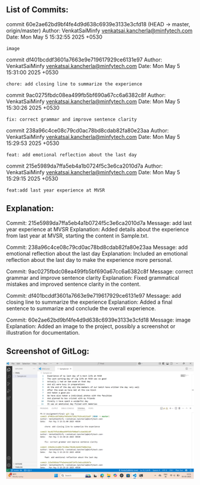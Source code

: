 ## List of Commits:
commit 60e2ae62bd9bf4fe4d9d638c6939e3133e3cfd18 (HEAD -> master, origin/master)
Author: VenkatSaiMinfy <venkatsai.kancherla@minfytech.com>
Date:   Mon May 5 15:32:55 2025 +0530

    image

commit df401bcddf3601a7663e9e719617929ce6131e97
Author: VenkatSaiMinfy <venkatsai.kancherla@minfytech.com>
Date:   Mon May 5 15:31:00 2025 +0530

    chore: add closing line to summarize the experience

commit 9ac0275fbdc08ea499fb5bf690a67cc6a6382c8f
Author: VenkatSaiMinfy <venkatsai.kancherla@minfytech.com>
Date:   Mon May 5 15:30:26 2025 +0530

    fix: correct grammar and improve sentence clarity

commit 238a96c4ce08c79cd0ac78bd8cdab82fa80e23aa
Author: VenkatSaiMinfy <venkatsai.kancherla@minfytech.com>
Date:   Mon May 5 15:29:53 2025 +0530

    feat: add emotional reflection about the last day

commit 215e5989da7ffa5eb4a1b0724f5c3e6ca2010d7a
Author: VenkatSaiMinfy <venkatsai.kancherla@minfytech.com>
Date:   Mon May 5 15:29:15 2025 +0530

    feat:add last year experience at MVSR


## Explanation:
Commit: 215e5989da7ffa5eb4a1b0724f5c3e6ca2010d7a
Message: add last year experience at MVSR
Explanation: Added details about the experience from last year at MVSR, starting the content in Sample.txt.

Commit: 238a96c4ce08c79cd0ac78bd8cdab82fa80e23aa
Message: add emotional reflection about the last day
Explanation: Included an emotional reflection about the last day to make the experience more personal.

Commit: 9ac0275fbdc08ea499fb5bf690a67cc6a6382c8f
Message: correct grammar and improve sentence clarity
Explanation: Fixed grammatical mistakes and improved sentence clarity in the content.

Commit: df401bcddf3601a7663e9e719617929ce6131e97
Message: add closing line to summarize the experience
Explanation: Added a final sentence to summarize and conclude the overall experience.

Commit: 60e2ae62bd9bf4fe4d9d638c6939e3133e3cfd18
Message: image
Explanation: Added an image to the project, possibly a screenshot or illustration for documentation.


## Screenshot of GitLog:
![GitLog](Gitlog.png)
